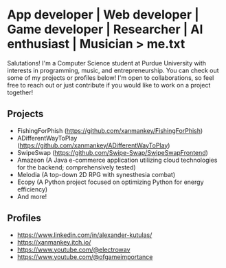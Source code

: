 # App developer | Web developer | Game developer | Researcher | AI enthusiast | Musician > me.txt
Salutations! I'm a Computer Science student at Purdue University with interests in programming, music, and entrepreneurship. You can check out some of my projects or profiles below! I'm open to collaborations, so feel free to reach out or just contribute if you would like to work on a project together!

## Projects
- FishingForPhish (https://github.com/xanmankey/FishingForPhish)
- ADifferentWayToPlay (https://github.com/xanmankey/ADifferentWayToPlay)
- SwipeSwap (https://github.com/Swipe-Swap/SwipeSwapFrontend)
- Amazeon (A Java e-commerce application utilizing cloud technologies for the backend; comprehensively tested)
- Melodia (A top-down 2D RPG with synesthesia combat)
- Ecopy (A Python project focused on optimizing Python for energy efficiency)
- And more!

## Profiles
- https://www.linkedin.com/in/alexander-kutulas/
- https://xanmankey.itch.io/
- https://www.youtube.com/@electrowav
- https://www.youtube.com/@ofgameimportance
